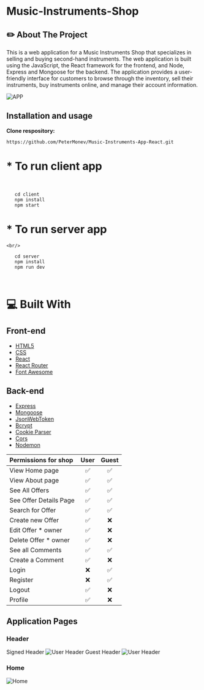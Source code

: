 # Music-Instruments-Shop

## :pencil2: About The Project 

This is a web application for a Music Instruments Shop that specializes in selling and buying second-hand instruments. The web application is built using the JavaScript, the React framework for the frontend, and Node, Express and Mongoose for the backend. The application provides a user-friendly interface for customers to browse through the inventory, sell their instruments, buy instruments online, and manage their account information.

![APP](https://github.com/PeterMonev/Music-Instruments-App-React/blob/master/ScreenShotGit/HomeGit.PNG)

## Installation and usage

**Clone respository:**

 ```
https://github.com/PeterMonev/Music-Instruments-App-React.git

 ```

# * To run client app
   <br/>

 ```
    cd client 
    npm install
    npm start

 ```
# * To run server app
    <br/>

 ```
    cd server
    npm install
    npm run dev

 ```
 
 <br/>

 # :computer:  Built With

## Front-end

- [HTML5](https://developer.mozilla.org/en-US/docs/Glossary/HTML5)
- [CSS](https://developer.mozilla.org/en-US/docs/Web/CSS)
- [React](https://reactjs.org/)
- [React Router](https://reactrouter.com/en/main)
- [Font Awesome](https://fontawesome.com/v5.15/how-to-use/on-the-web/using-with/react)

## Back-end

- [Express](https://expressjs.com/)
- [Mongoose](https://mongoosejs.com/)
- [JsonWebToken](https://github.com/auth0/node-jsonwebtoken)
- [Bcrypt](https://github.com/kelektiv/node.bcrypt.js)
- [Cookie Parser](https://github.com/expressjs/cookie-parser)
- [Cors](https://github.com/expressjs/cors)
- [Nodemon](https://github.com/remy/nodemon)

 | **Permissions for shop**    | User | Guest | 
| :--------------------------    | :---: | :---: |
| View Home page                 | ✅   | ✅   |
| View About page                | ✅   | ✅   |
| See All Offers                 | ✅   | ✅   |
| See Offer Details Page         | ✅   | ✅   |
| Search for Offer               | ✅   | ✅   |
| Create new Offer               | ✅   | ❌   |
| Edit Offer * owner             | ✅   | ❌   |
| Delete Offer * owner           | ✅   | ❌   |
| See all Comments               | ✅   | ✅   |
| Create a Comment               | ✅   | ❌   |
| Login                          | ❌   | ✅   |
| Register                       | ❌   | ✅   |
| Logout                         | ✅   | ❌   |
| Profile                        | ✅   | ❌   |

## Application Pages    

### Header 
Signed Header
![User Header](https://github.com/PeterMonev/Music-Instruments-App-React/blob/master/ScreenShotGit/Header-User.PNG)
Guest Header
![User Header](https://github.com/PeterMonev/Music-Instruments-App-React/blob/master/ScreenShotGit/Header-Guest.PNG)

### Home
![Home](https://github.com/PeterMonev/Music-Instruments-App-React/blob/master/ScreenShotGit/HomeGit.PNG)